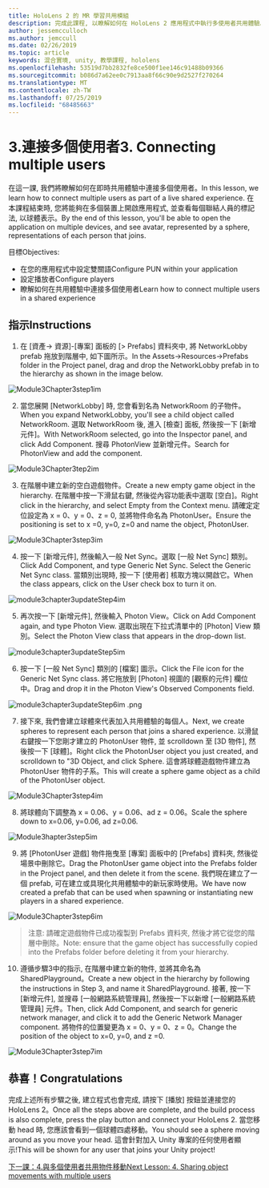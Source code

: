 ```yaml
---
title: HoloLens 2 的 MR 學習共用模組
description: 完成此課程, 以瞭解如何在 HoloLens 2 應用程式中執行多使用者共用體驗。
author: jessemcculloch
ms.author: jemccull
ms.date: 02/26/2019
ms.topic: article
keywords: 混合實境, unity, 教學課程, hololens
ms.openlocfilehash: 53519d7bb2832fe8ce500f1ee146c91488b09366
ms.sourcegitcommit: b086d7a62ee0c7913aa8f66c90e9d2527f270264
ms.translationtype: MT
ms.contentlocale: zh-TW
ms.lasthandoff: 07/25/2019
ms.locfileid: "68485663"
---
```

# <a name="3-connecting-multiple-users"></a><span data-ttu-id="79289-104">3.連接多個使用者</span><span class="sxs-lookup"><span data-stu-id="79289-104">3. Connecting multiple users</span></span>

<span data-ttu-id="79289-105">在這一課, 我們將瞭解如何在即時共用體驗中連接多個使用者。</span><span class="sxs-lookup"><span data-stu-id="79289-105">In this lesson, we learn how to connect multiple users as part of a live shared experience.</span></span> <span data-ttu-id="79289-106">在本課程結束時, 您將能夠在多個裝置上開啟應用程式, 並查看每個聯結人員的標記法, 以球體表示。</span><span class="sxs-lookup"><span data-stu-id="79289-106">By the end of this lesson, you'll be able to open the application on multiple devices, and see avatar, represented by a sphere, representations of each person that joins.</span></span> 

<span data-ttu-id="79289-107">目標</span><span class="sxs-lookup"><span data-stu-id="79289-107">Objectives:</span></span>

- <span data-ttu-id="79289-108">在您的應用程式中設定雙關語</span><span class="sxs-lookup"><span data-stu-id="79289-108">Configure PUN within your application</span></span>
- <span data-ttu-id="79289-109">設定播放者</span><span class="sxs-lookup"><span data-stu-id="79289-109">Configure players</span></span>
- <span data-ttu-id="79289-110">瞭解如何在共用體驗中連接多個使用者</span><span class="sxs-lookup"><span data-stu-id="79289-110">Learn how to connect multiple users in a shared experience</span></span>

## <a name="instructions"></a><span data-ttu-id="79289-111">指示</span><span class="sxs-lookup"><span data-stu-id="79289-111">Instructions</span></span>

1. <span data-ttu-id="79289-112">在 [資產-> 資源]-[專案] 面板的 [> Prefabs] 資料夾中, 將 NetworkLobby prefab 拖放到階層中, 如下圖所示。</span><span class="sxs-lookup"><span data-stu-id="79289-112">In the Assets->Resources->Prefabs folder in the Project panel, drag and drop the NetworkLobby prefab in to the hierarchy as shown in the image below.</span></span>

![Module3Chapter3step1im](images/module3chapter3step1im.PNG)

2. <span data-ttu-id="79289-114">當您展開 [NetworkLobby] 時, 您會看到名為 NetworkRoom 的子物件。</span><span class="sxs-lookup"><span data-stu-id="79289-114">When you expand NetworkLobby, you'll see a child object called NetworkRoom.</span></span> <span data-ttu-id="79289-115">選取 NetworkRoom 後, 進入 [檢查] 面板, 然後按一下 [新增元件]。</span><span class="sxs-lookup"><span data-stu-id="79289-115">With NetworkRoom selected, go into the Inspector panel, and click Add Component.</span></span> <span data-ttu-id="79289-116">搜尋 PhotonView 並新增元件。</span><span class="sxs-lookup"><span data-stu-id="79289-116">Search for PhotonView and add the component.</span></span>

![Module3Chapter3tep2im](images/module3chapter3step2im.PNG)

3. <span data-ttu-id="79289-118">在階層中建立新的空白遊戲物件。</span><span class="sxs-lookup"><span data-stu-id="79289-118">Create a new empty game object in the hierarchy.</span></span> <span data-ttu-id="79289-119">在階層中按一下滑鼠右鍵, 然後從內容功能表中選取 [空白]。</span><span class="sxs-lookup"><span data-stu-id="79289-119">Right click in the hierarchy, and select Empty from the Context menu.</span></span> <span data-ttu-id="79289-120">請確定定位設定為 x = 0、y = 0、z = 0, 並將物件命名為 PhotonUser。</span><span class="sxs-lookup"><span data-stu-id="79289-120">Ensure the positioning is set to x =0, y=0, z=0 and name the object, PhotonUser.</span></span>

![Module3Chapter3step3im](images/module3chapter3step3im.PNG)

4. <span data-ttu-id="79289-122">按一下 [新增元件], 然後輸入一般 Net Sync。選取 [一般 Net Sync] 類別。</span><span class="sxs-lookup"><span data-stu-id="79289-122">Click Add Component, and type Generic Net Sync. Select the Generic Net Sync class.</span></span> <span data-ttu-id="79289-123">當類別出現時, 按一下 [使用者] 核取方塊以開啟它。</span><span class="sxs-lookup"><span data-stu-id="79289-123">When the class appears, click on the User check box to turn it on.</span></span> 

![module3chapter3updateStep4im](images/module3chapter3updateStep4im.png)

5. <span data-ttu-id="79289-125">再次按一下 [新增元件], 然後輸入 Photon View。</span><span class="sxs-lookup"><span data-stu-id="79289-125">Click on Add Component again, and type Photon View.</span></span> <span data-ttu-id="79289-126">選取出現在下拉式清單中的 [Photon] View 類別。</span><span class="sxs-lookup"><span data-stu-id="79289-126">Select the Photon View class that appears in the drop-down list.</span></span>

![module3chapter3updateStep5im](images/module3chapter3updateStep5im.png)

6. <span data-ttu-id="79289-128">按一下 [一般 Net Sync] 類別的 [檔案] 圖示。</span><span class="sxs-lookup"><span data-stu-id="79289-128">Click the File icon for the Generic Net Sync class.</span></span> <span data-ttu-id="79289-129">將它拖放到 [Photon] 視圖的 [觀察的元件] 欄位中。</span><span class="sxs-lookup"><span data-stu-id="79289-129">Drag and drop it in the Photon View's Observed Components field.</span></span> 

![module3chapter3updateStep6im .png](images/module3chapter3updateStep6im.png) 

7. <span data-ttu-id="79289-131">接下來, 我們會建立球體來代表加入共用體驗的每個人。</span><span class="sxs-lookup"><span data-stu-id="79289-131">Next, we create spheres to represent each person that joins a shared experience.</span></span> <span data-ttu-id="79289-132">以滑鼠右鍵按一下您剛才建立的 PhotonUser 物件, 並 scrolldown 至 [3D 物件], 然後按一下 [球體]。</span><span class="sxs-lookup"><span data-stu-id="79289-132">Right click the PhotonUser object you just created, and scrolldown to "3D Object, and click Sphere.</span></span> <span data-ttu-id="79289-133">這會將球體遊戲物件建立為 PhotonUser 物件的子系。</span><span class="sxs-lookup"><span data-stu-id="79289-133">This will create a sphere game object as a child of the PhotonUser object.</span></span>

![Module3Chapter3step4im](images/module3chapter3step4im.PNG)

8. <span data-ttu-id="79289-135">將球體向下調整為 x = 0.06、y = 0.06、ad z = 0.06。</span><span class="sxs-lookup"><span data-stu-id="79289-135">Scale the sphere down to x=0.06, y=0.06, ad z=0.06.</span></span>

![Module3hapter3step5im](images/module3chapter3step5im.PNG)

9. <span data-ttu-id="79289-137">將 [PhotonUser 遊戲] 物件拖曳至 [專案] 面板中的 [Prefabs] 資料夾, 然後從場景中刪除它。</span><span class="sxs-lookup"><span data-stu-id="79289-137">Drag the PhotonUser game object into the Prefabs folder in the Project panel, and then delete it from the scene.</span></span> <span data-ttu-id="79289-138">我們現在建立了一個 prefab, 可在建立或具現化共用體驗中的新玩家時使用。</span><span class="sxs-lookup"><span data-stu-id="79289-138">We have now created a prefab that can be used when spawning or instantiating new players in a shared experience.</span></span>

![Module3Chapter3step6im](images/module3chapter3step6im.PNG)

> <span data-ttu-id="79289-140">注意: 請確定遊戲物件已成功複製到 Prefabs 資料夾, 然後才將它從您的階層中刪除。</span><span class="sxs-lookup"><span data-stu-id="79289-140">Note: ensure that the game object has successfully copied into the Prefabs folder before deleting it from your hierarchy.</span></span>

10. <span data-ttu-id="79289-141">遵循步驟3中的指示, 在階層中建立新的物件, 並將其命名為 SharedPlayground。</span><span class="sxs-lookup"><span data-stu-id="79289-141">Create a new object in the hierarchy by following the instructions in Step 3, and name it SharedPlayground.</span></span> <span data-ttu-id="79289-142">接著, 按一下 [新增元件], 並搜尋 [一般網路系統管理員], 然後按一下以新增 [一般網路系統管理員] 元件。</span><span class="sxs-lookup"><span data-stu-id="79289-142">Then, click Add Component, and search for generic network manager, and click it to add the Generic Network Manager component.</span></span> <span data-ttu-id="79289-143">將物件的位置變更為 x = 0、y = 0、z = 0。</span><span class="sxs-lookup"><span data-stu-id="79289-143">Change the position of the object to x=0, y=0, and z =0.</span></span>

![Module3Chapter3step7im](images/module3chapter3step7im.PNG)


## <a name="congratulations"></a><span data-ttu-id="79289-145">恭喜！</span><span class="sxs-lookup"><span data-stu-id="79289-145">Congratulations</span></span>

<span data-ttu-id="79289-146">完成上述所有步驟之後, 建立程式也會完成, 請按下 [播放] 按鈕並連接您的 HoloLens 2。</span><span class="sxs-lookup"><span data-stu-id="79289-146">Once all the steps above are complete, and the build process is also complete, press the play button and connect your HoloLens 2.</span></span> <span data-ttu-id="79289-147">當您移動 head 時, 您應該會看到一個球體四處移動。</span><span class="sxs-lookup"><span data-stu-id="79289-147">You should see a sphere moving around as you move your head.</span></span> <span data-ttu-id="79289-148">這會針對加入 Unity 專案的任何使用者顯示!</span><span class="sxs-lookup"><span data-stu-id="79289-148">This will be shown for any user that joins your Unity project!</span></span>

<span data-ttu-id="79289-149">[下一課：4.與多個使用者共用物件移動](mrlearning-sharing(photon)-ch4.md)</span><span class="sxs-lookup"><span data-stu-id="79289-149">[Next Lesson: 4. Sharing object movements with multiple users](mrlearning-sharing(photon)-ch4.md)</span></span>

